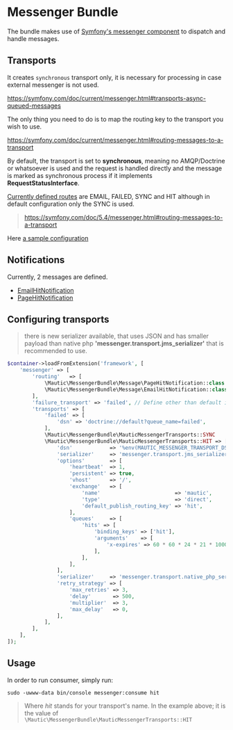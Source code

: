 # Messenger Bundle

The bundle makes use of [Symfony's messenger component](https://symfony.com/doc/5.4/messenger.html) to dispatch and handle messages. 

## Transports

It creates `synchronous` transport only, it is necessary for processing in case external messenger is not used. 

https://symfony.com/doc/current/messenger.html#transports-async-queued-messages

The only thing you need to do is to map the routing key to the transport you wish to use.

https://symfony.com/doc/current/messenger.html#routing-messages-to-a-transport

By default, the transport is set to **synchronous**, meaning no AMQP/Doctrine or whatsoever is used and the request is handled directly and the message is marked as synchronous process if it implements **RequestStatusInterface**.

[Currently defined routes](MauticMessengerRoutes.php) are EMAIL, FAILED, SYNC and HIT although in default configuration only the SYNC is used.

> https://symfony.com/doc/5.4/messenger.html#routing-messages-to-a-transport

Here [a sample configuration](#sample-configuration)

## Notifications

Currently, 2 messages are defined.
 * [EmailHitNotification](app/bundles/MessengerBundle/Message/EmailHitNotification.php)
 * [PageHitNotification](app/bundles/MessengerBundle/Message/PageHitNotification.php)

## Configuring transports
> there is new serializer available, that uses JSON and has smaller payload than native php **'messenger.transport.jms_serializer'** that is recommended to use.
```php
$container->loadFromExtension('framework', [
    'messenger' => [
        'routing'   => [
            \Mautic\MessengerBundle\Message\PageHitNotification::class  => \Mautic\MessengerBundle\MauticMessengerTransports::HIT,
            \Mautic\MessengerBundle\Message\EmailHitNotification::class => \Mautic\MessengerBundle\MauticMessengerTransports::HIT,
        ],
        'failure_transport' => 'failed', // Define other than default if you wish
        'transports' => [
            'failed' => [
                'dsn' => 'doctrine://default?queue_name=failed',
            ],
            \Mautic\MessengerBundle\MauticMessengerTransports::SYNC      => 'sync://',
            \Mautic\MessengerBundle\MauticMessengerTransports::HIT => [
                'dsn'            => '%env(MAUTIC_MESSENGER_TRANSPORT_DSN)%',
                'serializer'     => 'messenger.transport.jms_serializer',
                'options'        => [
                    'heartbeat'  => 1,
                    'persistent' => true,
                    'vhost'      => '/',
                    'exchange'   => [
                        'name'                        => 'mautic',
                        'type'                        => 'direct',
                        'default_publish_routing_key' => 'hit',
                    ],
                    'queues'     => [
                        'hits' => [
                            'binding_keys' => ['hit'],
                            'arguments'    => [
                                'x-expires' => 60 * 60 * 24 * 21 * 1000, // queue ttl without consumer using it
                            ],
                        ],
                    ],
                ],
                'serializer'     => 'messenger.transport.native_php_serializer',
                'retry_strategy' => [
                    'max_retries' => 3,
                    'delay'       => 500,
                    'multiplier'  => 3,
                    'max_delay'   => 0,
                ],
            ],
        ],
    ],
]);
```

## Usage

In order to run consumer, simply run: 

```shell
sudo -uwww-data bin/console messenger:consume hit
```

> Where *hit* stands for your transport's name. In the example above; it is the value of `\Mautic\MessengerBundle\MauticMessengerTransports::HIT`


